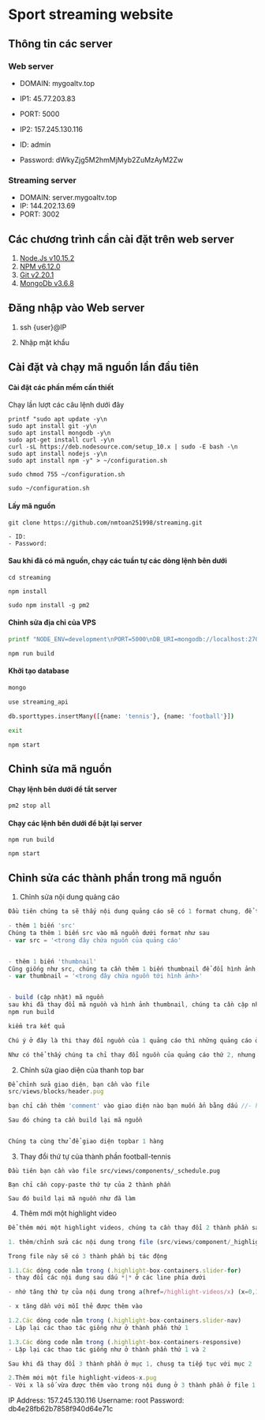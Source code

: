 # Sport streaming website
## Thông tin các server
### Web server
- DOMAIN: mygoaltv.top
- IP1: 45.77.203.83
- PORT: 5000

- IP2: 157.245.130.116

- ID: admin
- Password: dWkyZjg5M2hmMjMyb2ZuMzAyM2Zw
### Streaming server
- DOMAIN: server.mygoaltv.top
- IP: 144.202.13.69
- PORT: 3002
## Các chương trình cần cài đặt trên web server
1. [Node.Js v10.15.2](https://www.digitalocean.com/community/tutorials/how-to-install-node-js-on-ubuntu-16-04)
2. [NPM v6.12.0](https://www.digitalocean.com/community/tutorials/how-to-install-node-js-on-ubuntu-16-04)
3. [Git v2.20.1](https://www.digitalocean.com/community/tutorials/how-to-install-git-on-ubuntu-18-04)
4. [MongoDb v3.6.8](https://www.digitalocean.com/community/tutorials/how-to-install-mongodb-on-ubuntu-18-04)

## Đăng nhập vào Web server
1. ssh {user}@IP

2. Nhập mật khẩu
## Cài đặt và chạy mã nguồn lần đầu tiên
#### Cài đặt các phần mềm cần thiết
Chạy lần lượt các câu lệnh dưới đây
```
printf "sudo apt update -y\n
sudo apt install git -y\n
sudo apt install mongodb -y\n
sudo apt-get install curl -y\n
curl -sL https://deb.nodesource.com/setup_10.x | sudo -E bash -\n
sudo apt install nodejs -y\n
sudo apt install npm -y" > ~/configuration.sh
```

```
sudo chmod 755 ~/configuration.sh
```

```
sudo ~/configuration.sh
```
#### Lấy mã nguồn
`git clone https://github.com/nmtoan251998/streaming.git`

``` Tài khoản git
- ID: 
- Password: 
```
#### Sau khi đã có mã nguồn, chạy các tuần tự các dòng lệnh bên dưới 
`cd streaming`

`npm install`

`sudo npm install -g pm2`

#### Chỉnh sửa địa chỉ của VPS 
```sh
printf "NODE_ENV=development\nPORT=5000\nDB_URI=mongodb://localhost:27017/streaming_api\nLIVE_SERVER_IP=192.168.2.167\nLIVE_SERVER_DOMAIN=server.mygoaltv.top" > .env
```

`npm run build`

#### Khởi tạo database
```sh
mongo

use streaming_api

db.sporttypes.insertMany([{name: 'tennis'}, {name: 'football'}])

exit
```

`npm start`

## Chỉnh sửa mã nguồn
#### Chạy lệnh bên dưới để tắt server

`pm2 stop all`

#### Chạy các lệnh bên dưới để bật lại server

`npm run build`

`npm start`

## Chỉnh sửa các thành phần trong mã nguồn
1. Chỉnh sửa nội dung quảng cáo
```javascript
Đầu tiên chúng ta sẽ thấy nội dung quảng cáo sẽ có 1 format chung, để thay đổi nội dung cũng như hình ảnh thumbnail, chúng ta cần thay đổi nguồn của nó bằng cách sau:

- thêm 1 biến 'src'
Chúng ta thêm 1 biến src vào mã nguồn dưới format như sau
- var src = '<trong đây chứa nguồn của quảng cáo'


- thêm 1 biến 'thumbnail'
Cũng giống như src, chúng ta cần thêm 1 biến thumbnail để đổi hình ảnh đại diện của quảng cáo
- var thumbnail = '<trong đây chứa nguồn tới hình ảnh>'


- build (cập nhật) mã nguồn
sau khi đã thay đổi mã nguồn và hình ảnh thumbnail, chúng ta cần cập nhật lại mã nguồn bằng câu lệnh
npm run build

kiểm tra kết quả

Chú ý ở đây là thi thay đổi nguồn của 1 quảng cáo thì những quảng cáo ở dưới (cùng file mã nguồn) cũng sẽ bị ảnh hưởng.

Như có thể thấy chúng ta chỉ thay đổi nguồn của quảng cáo thứ 2, nhưng quảng cáo thứ 3 vẫn bị ảnh hưởng. Do đó ta cần thay đổi nguồn cụ thể của từng quảng cáo.
```


2. Chỉnh sửa giao diện của thanh top bar
```javascript
Để chỉnh sửa giao diện, bạn cần vào file
src/views/blocks/header.pug

bạn chỉ cần thêm 'comment' vào giao diện nào bạn muốn ẩn bằng dấu //- hoặc bấm tổ hợp phím Ctrl + /

Sau đó chúng ta cần build lại mã nguồn


Chúng ta cùng thử để giao diện topbar 1 hàng
```

3. Thay đổi thứ tự của thành phần football-tennis
```
Đầu tiên bạn cần vào file src/views/components/_schedule.pug

Bạn chỉ cần copy-paste thứ tự của 2 thành phần

Sau đó build lại mã nguồn như đã làm 
```

4. Thêm mới một highlight video
```javascript
Để thêm mới một highlight videos, chúng ta cần thay đổi 2 thành phần sau

1. thêm/chỉnh sửa các nội dung trong file (src/views/component/_highlightVideos.pug)

Trong file này sẽ có 3 thành phần bị tác động

1.1.Các dòng code nằm trong (.highlight-box-containers.slider-for)
- thay đổi các nội dung sau dấu *|* ở các line phía dưới

- nhớ tăng thứ tự của nội dung trong a(href=/highlight-videos/x) (x=0,1,2,3,4,5,...)

- x tăng dần với mỗi thẻ được thêm vào

1.2.Các dòng code nằm trong (.highlight-box-containers.slider-nav)
- Lập lại các thao tác giống như ở thành phần thứ 1

1.3.Các dòng code nằm trong (.highlight-box-containers-responsive)
- Lặp lại các thao tác giống như ở thành phần thứ 1 và 2

Sau khi đã thay đổi 3 thành phần ở mục 1, chusg ta tiếp tục với mục 2

2.Thêm mới một file highlight-videos-x.pug
- Với x là số vừa được thêm vào trong nội dung ở 3 thành phần ở file 1

```




IP Address: 157.245.130.116
Username: root
Password: db4e28fb62b7858f940d64e71c
